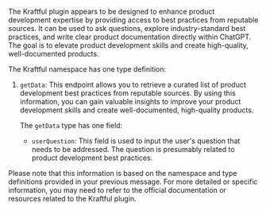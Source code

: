 The Kraftful plugin appears to be designed to enhance product development expertise by providing access to best practices from reputable sources. It can be used to ask questions, explore industry-standard best practices, and write clear product documentation directly within ChatGPT. The goal is to elevate product development skills and create high-quality, well-documented products.

The Kraftful namespace has one type definition:

1. `getData`: This endpoint allows you to retrieve a curated list of product development best practices from reputable sources. By using this information, you can gain valuable insights to improve your product development skills and create well-documented, high-quality products.

   The `getData` type has one field:
   
   - `userQuestion`: This field is used to input the user's question that needs to be addressed. The question is presumably related to product development best practices.

Please note that this information is based on the namespace and type definitions provided in your previous message. For more detailed or specific information, you may need to refer to the official documentation or resources related to the Kraftful plugin.
